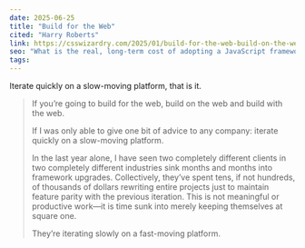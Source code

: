 ```yaml
---
date: 2025-06-25
title: "Build for the Web"
cited: "Harry Roberts"
link: https://csswizardry.com/2025/01/build-for-the-web-build-on-the-web-build-with-the-web/
seo: "What is the real, long-term cost of adopting a JavaScript framework?"
tags:
---
```


Iterate quickly on a slow-moving platform, that is it.

> If you’re going to build for the web, build on the web and build with the web.
>
> If I was only able to give one bit of advice to any company: iterate quickly on a slow-moving platform.
>
> In the last year alone, I have seen two completely different clients in two completely different industries sink months and months into framework upgrades. Collectively, they’ve spent tens, if not hundreds, of thousands of dollars rewriting entire projects just to maintain feature parity with the previous iteration. This is not meaningful or productive work—it is time sunk into merely keeping themselves at square one.
>
> They’re iterating slowly on a fast-moving platform.
